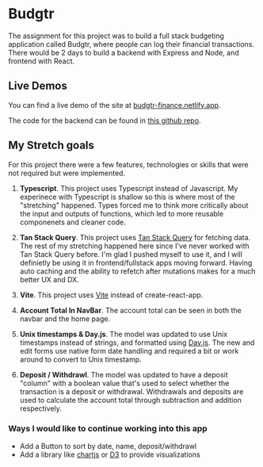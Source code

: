 # Budgtr

The assignment for this project was to build a full stack budgeting application called Budgtr, where people can log their financial transactions. There would be 2 days to build a backend with Express and Node, and frontend with React.

## Live Demos

You can find a live demo of the site at [budgtr-finance.netlify.app](https://budgtr-finance.netlify.app/). 

The code for the backend can be found in [this github repo](https://github.com/Ari-Jackson/budget-app-backend).

## My Stretch goals

For this project there were a few features, technologies or skills that were not required but were implemented. 
1. **Typescript**. This project uses Typescript instead of Javascript. My experinece with Typescript is shallow so this is where most of the "stretching" happened. Types forced me to think more critically about the input and outputs of functions, which led to more reusable componenets and cleaner code.

2. **Tan Stack Query**. This project uses [Tan Stack Query](https://tanstack.com/query/latest) for fetching data. The rest of my stretching happened here since I've never worked with Tan Stack Query before. I'm glad I pushed myself to use it, and I will definietly be using it in frontend/fullstack apps moving forward. Having auto caching and the ability to refetch after mutations makes for a much better UX and DX.

3. **Vite**. This project uses [Vite](https://vitejs.dev/) instead of create-react-app.

5. **Account Total In NavBar**. The account total can be seen in both the navbar and the home page.

7. **Unix timestamps & Day.js**. The model was updated to use Unix timestamps instead of strings, and formatted using [Day.js](https://day.js.org/). The new and edit forms use native form date handling and required a bit or work around to convert to Unix timestamp.

9. **Deposit / Withdrawl**. The model was updated to have a deposit "column" with a boolean value that's used to select whether the transaction is a deposit or withdrawal. Withdrawals and deposits are used to calculate the account total through subtraction and addition respectively.

### Ways I would like to continue working into this app
- Add a Button to sort by date, name, deposit/withdrawl
- Add a library like [chartjs](https://www.chartjs.org) or [D3](https://www.chartjs.org) to provide visualizations
